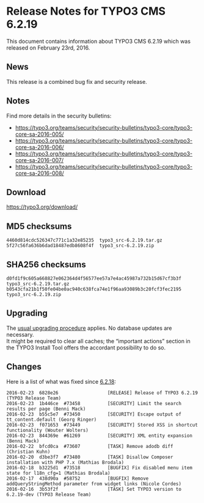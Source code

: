 Release Notes for TYPO3 CMS 6.2.19
==================================

This document contains information about TYPO3 CMS 6.2.19 which was
released on February 23rd, 2016.

News
----

This release is a combined bug fix and security release.

Notes
-----

Find more details in the security bulletins:

-   <https://typo3.org/teams/security/security-bulletins/typo3-core/typo3-core-sa-2016-005/>
-   <https://typo3.org/teams/security/security-bulletins/typo3-core/typo3-core-sa-2016-006/>
-   <https://typo3.org/teams/security/security-bulletins/typo3-core/typo3-core-sa-2016-007/>
-   <https://typo3.org/teams/security/security-bulletins/typo3-core/typo3-core-sa-2016-008/>

Download
--------

<https://typo3.org/download/>

MD5 checksums
-------------

    4460d814cdc526347c771c1a32e85235  typo3_src-6.2.19.tar.gz
    5f27c56fa636b6dad18487edb8608f4f  typo3_src-6.2.19.zip

SHA256 checksums
----------------

    d0fd1f9c605a668827e062364d4f56577ee57a7e4ac45987a732b15d67cf3b3f  typo3_src-6.2.19.tar.gz
    b0543cfa21b1f50fe04be0ac940c638fca74e1f96aa93089b3c20fcf3fec2195  typo3_src-6.2.19.zip

Upgrading
---------

The [usual upgrading
procedure](https://docs.typo3.org/typo3cms/InstallationGuide/) applies.
No database updates are necessary.\
It might be required to clear all caches; the “important actions”
section in the TYPO3 Install Tool offers the accordant possibility to do
so.

Changes
-------

Here is a list of what was fixed since
[6.2.18](TYPO3_CMS_6.2.18 "wikilink"):

    2016-02-23  6828e26                  [RELEASE] Release of TYPO3 6.2.19 (TYPO3 Release Team)
    2016-02-23  1b446ce  #73458          [SECURITY] Limit the search results per page (Benni Mack)
    2016-02-23  b55c5e7  #73450          [SECURITY] Escape output of tt_content.default (Georg Ringer)
    2016-02-23  f071653  #73449          [SECURITY] Stored XSS in shortcut functionality (Wouter Wolters)
    2016-02-23  844369e  #61269          [SECURITY] XML entity expansion (Benni Mack)
    2016-02-22  bfcd0ca  #73607          [TASK] Remove adodb diff (Christian Kuhn)
    2016-02-20  d3be3f7  #73480          [TASK] Disallow Composer installation with PHP 7.x (Mathias Brodala)
    2016-02-18  b3225d1  #73518          [BUGFIX] Fix disabled menu item state for l18n_cfg=1 (Mathias Brodala)
    2016-02-17  438d90a  #58752          [BUGFIX] Remove addQueryStringMethod parameter from widget links (Nicole Cordes)
    2016-02-16  3b53f2f                  [TASK] Set TYPO3 version to 6.2.19-dev (TYPO3 Release Team)


